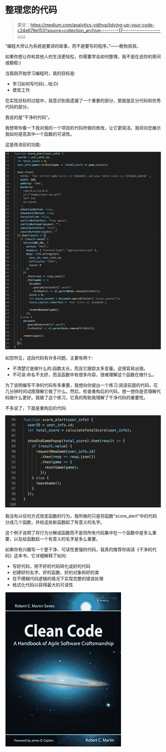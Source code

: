 # 整理您的代码

> 原文：<https://medium.com/analytics-vidhya/tidying-up-your-code-c24e678e153?source=collection_archive---------17----------------------->

“编程大师认为系统是要讲的故事，而不是要写的程序。”——鲍勃叔叔。

如果你想让你和其他人的生活更轻松，你需要学会如何整理，我不是在说你的房间或橱柜:)

当我刚开始学习编程时，我的目标是:

*   学习如何写代码(…咄:D)
*   使其工作

在实现目标的过程中，我意识到我遗漏了一个重要的部分，那就是区分代码和优秀代码的部分。

我说的是“干净的代码”。

我想带你看一下我对我的一个项目的代码所做的修改，让它更简洁。我将向您展示我如何提高其中一个函数的可读性。

这是改进前的功能:

![](img/5afae9b6e3bfa1ec17c8cb0f0f665533.png)

如您所见，这段代码有许多问题，主要有两个:

*   不清楚它是做什么的:函数太长，而且它跟踪太多变量。这很容易出错。
*   不可读:命名不太好，而且函数中有很多内容，很难理解这个函数在做什么。

为了说明编写干净的代码有多重要，我想向你提出一个练习:阅读前面的代码，花几分钟时间试图理解它做了什么。然后，检查重构后的代码，想一想你是否理解代码做什么更好。我做了这个练习，它真的帮助我理解了干净代码的重要性。

不多说了，下面是重构后的代码:

![](img/cab4bf0e88f16cfea7157363edc8a2d2.png)

我没有以任何方式改变函数的行为，我所做的只是将函数“score_alert”中的代码分成几个函数，并给这些新函数起了有意义的名字。

这个例子说明了将行为分解成函数而不是将所有代码集中在一个函数中是多么重要，以及给函数起一个有意义的名字是多么重要。

如果你有兴趣写一个更干净、可读性更强的代码，我真的推荐你阅读《干净的代码》这本书，它详细解释了如何:

*   写好代码，把不好的代码转化成好的代码
*   创建好的名字、好的函数、好的对象和好的类
*   在不模糊代码逻辑的情况下实现完整的错误处理
*   格式化代码以获得最大的可读性

![](img/171145eb1b5bce17f325d0a7fd93a5ae.png)